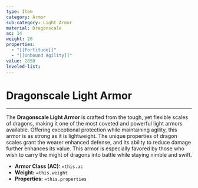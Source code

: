 ```yaml
---
type: Item
category: Armor
sub-category: Light Armor
material: Dragonscale
ac: 14
weight: 20
properties:
  - "[[Fortitude]]"
  - "[[Unbound Agility]]"
value: 2850
leveled-list: 
---
```

# Dragonscale Light Armor
---
The **Dragonscale Light Armor** is crafted from the tough, yet flexible scales of dragons, making it one of the most coveted and powerful light armors available. Offering exceptional protection while maintaining agility, this armor is as strong as it is lightweight. The unique properties of dragon scales grant the wearer enhanced defense, and its ability to reduce damage further enhances its value. This armor is especially favored by those who wish to carry the might of dragons into battle while staying nimble and swift.

- **Armor Class (AC):** `=this.ac`
- **Weight:** `=this.weight`
- **Properties:** `=this.properties`